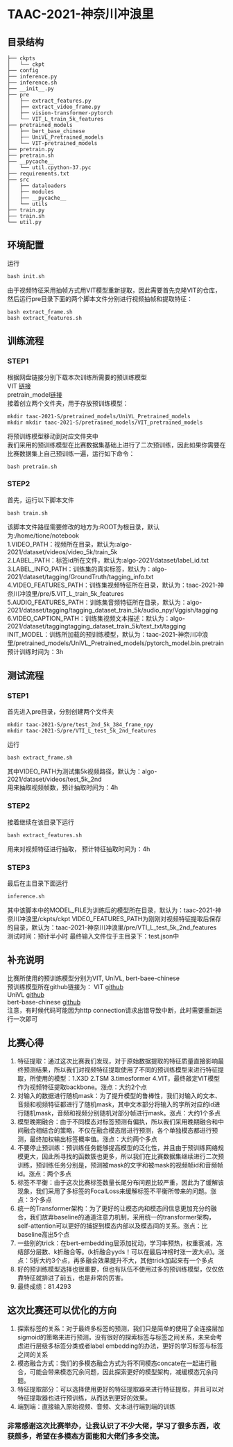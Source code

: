 # TAAC-2021-神奈川冲浪里
## 目录结构
```
├── ckpts
│   └── ckpt
├── config
├── inference.py
├── inference.sh
├── __init__.py
├── pre
│   ├── extract_features.py
│   ├── extract_video_frame.py
│   ├── vision-transformer-pytorch
│   └── VIT_L_train_5k_features
├── pretrained_models
│   ├── bert_base_chinese
│   ├── UniVL_Pretrained_models
│   └── VIT-pretrained_models
├── pretrain.py
├── pretrain.sh
├── __pycache__
│   └── util.cpython-37.pyc
├── requirements.txt
├── src
│   ├── dataloaders
│   ├── modules
│   ├── __pycache__
│   └── utils
├── train.py
├── train.sh
└── util.py
```
## 环境配置
运行
```
bash init.sh
```
由于视频特征采用抽帧方式用VIT模型重新提取，因此需要首先克隆VIT的仓库，然后运行pre目录下面的两个脚本文件分别进行视频抽帧和提取特征：
```
bash extract_frame.sh
bash extract_features.sh
```

## 训练流程
### STEP1
根据网盘链接分别下载本次训练所需要的预训练模型  
VIT [链接](https://pretrained-models-1305291113.cos.ap-nanjing.myqcloud.com/imagenet21k%2Bimagenet2012_ViT-L_16.pth)  
pretrain_model[链接](https://pretrained-models-1305291113.cos.ap-nanjing.myqcloud.com/pytorch_model.bin.pretrain)  
接着创立两个文件夹，用于存放预训练模型：
```
mkdir taac-2021-S/pretrained_models/UniVL_Pretrained_models
mkdir mkdir taac-2021-S/pretrained_models/VIT_pretrained_models
```
将预训练模型移动到对应文件夹中  
我们采用的预训练模型在比赛数据集基础上进行了二次预训练，因此如果你需要在比赛数据集上自己预训练一遍，运行如下命令：
```
bash pretrain.sh
```  
### STEP2
首先，运行以下脚本文件
```
bash train.sh
```
该脚本文件路径需要修改的地方为:ROOT为根目录，默认为:/home/tione/notebook  
1.VIDEO_PATH：视频所在目录，默认为:algo-2021/dataset/videos/video_5k/train_5k  
2.LABEL_PATH：标签id所在文件，默认为:algo-2021/dataset/label_id.txt  
3.LABEL_INFO_PATH：训练集的真实标签，默认为：algo-2021/dataset/tagging/GroundTruth/tagging_info.txt  
4.VIDEO_FEATURES_PATH：训练集视频特征所在目录，默认为：taac-2021-神奈川冲浪里/pre/5.VIT_L_train_5k_features  
5.AUDIO_FEATURES_PATH：训练集音频特征所在目录，默认为：algo-2021/dataset/tagging/tagging_dataset_train_5k/audio_npy/Vggish/tagging  
6.VIDEO_CAPTION_PATH：训练集视频文本描述：默认为：algo-2021/dataset/taggingtagging_dataset_train_5k/text_txt/tagging  
INIT_MODEL：训练所加载的预训练模型，默认为：taac-2021-神奈川冲浪里/pretrained_models/UniVL_Pretrained_models/pytorch_model.bin.pretrain  
预计训练时间为：3h
## 测试流程
### STEP1
首先进入pre目录，分别创建两个文件夹
```
mkdir taac-2021-S/pre/test_2nd_5k_384_frame_npy
mkdir taac-2021-S/pre/VTI_L_test_5k_2nd_features
```
运行
```
bash extract_frame.sh
```
其中VIDEO_PATH为测试集5k视频路径，默认为：algo-2021/dataset/videos/test_5k_2nd  
用来抽取视频帧数，预计抽取时间为：4h  
### STEP2
接着继续在该目录下运行
```
bash extract_features.sh
```
用来对视频特征进行抽取，
预计特征抽取时间为：4h  
### STEP3
最后在主目录下面运行
```
inference.sh
```
其中该脚本中的MODEL_FILE为训练后的模型所在目录，默认为：taac-2021-神奈川冲浪里/ckpts/ckpt
VIDEO_FEATURES_PATH为刚刚对视频特征提取后保存的目录，默认为：taac-2021-神奈川冲浪里/pre/VTI_L_test_5k_2nd_features    
测试时间：预计半小时
最终输入文件位于主目录下：test.json中  
## 补充说明
比赛所使用的预训练模型分别为VIT, UniVL, bert-baee-chinese  
预训练模型所在github链接为：
VIT [github](https://github.com/asyml/vision-transformer-pytorch)  
UniVL [github](https://github.com/microsoft/UniVL)  
bert-base-chinese [github](https://github.com/huggingface/transformers)  
注意，有时候代码可能因为http connection请求出错导致中断，此时需要重新运行一次即可

## 比赛心得
1. 特征提取：通过这次比赛我们发现，对于原始数据提取的特征质量直接影响最终预测结果，所以我们对视频特征提取使用了不同的预训练模型来进行特征提取，所使用的模型：1.X3D 2.TSM 3.timesformer 4.VIT，最终敲定VIT模型作为视频特征提取backbone。涨点：大约2个点 
2. 对输入的数据进行随机mask：为了提升模型的鲁棒性，我们对输入的文本、音频和视频特征都进行了随机mask，其中文本部分将输入的字所对应的id进行随机mask，音频和视频分别随机对部分帧进行mask。涨点：大约1个多点  
3. 模型晚期融合：由于不同模态对标签预测有偏执，所以我们采用晚期融合和中间融合相结合的策略，不仅在融合模态层进行预测，各个单独模态都进行预测，最终加权输出标签概率值。涨点：大约两个多点
4. 不要停止预训练：预训练任务能够提高模型的泛化性，并且由于预训练网络规模更大，因此所寻找的函数簇也更多，所以我们在比赛数据集继续进行二次预训练，预训练任务分别是，预测被mask的文字和被mask的视频帧id和音频帧id。涨点：两个多点
5. 标签不平衡：由于这次比赛标签数量长尾分布问题比较严重，因此为了缓解该现象，我们采用了多标签的FocalLoss来缓解标签不平衡所带来的问题。涨点：3个多点  
6. 统一的Transformer架构：为了更好的让模态内和模态间信息更加充分的融合，我们放弃baseline的通道注意力机制，采用统一的transformer架构，self-attention可以更好的捕捉到模态内部以及模态间的关系。涨点：比baseline高出5个点
7. 一些别的trick：在bert-embedding层添加扰动，学习率预热，权重衰减，冻结部分层数、k折融合等。(k折融合yyds！可以在最后冲榜时涨一波大点)。涨点：5折大约3个点，再多融合效果提升不大，其他trick加起来有一个多点
8. 好的预训练模型选择也很重要，但也有队伍不使用过多的预训练模型，仅仅依靠特征就排进了前五，也是非常的厉害。
9. 最终成绩：81.4293

## 这次比赛还可以优化的方向
1. 探索标签的关系：对于最终多标签的预测，我们只是简单的使用了全连接层加sigmoid的策略来进行预测，没有很好的探索标签与标签之间关系，未来会考虑进行层级多标签分类或者label embedding的办法，更好的学习标签与标签之间的关系  
2. 模态融合方式：我们的多模态融合方式为将不同模态concate在一起进行融合，可能会带来模态冗余问题，因此探索更好的模型架构，减缓模态冗余问题。
3. 特征提取部分：可以选择使用更好的特征提取器来进行特征提取，并且可以对特征提取器也进行预训练，从而达到更好的效果。
4. 端到端：直接输入原始视频、音频、文本进行端到端的训练

### 非常感谢这次比赛举办，让我认识了不少大佬，学习了很多东西，收获颇多，希望在多模态方面能和大佬们多多交流。

